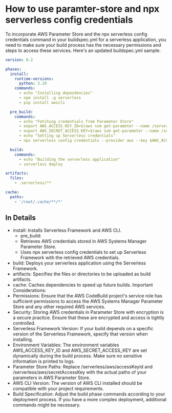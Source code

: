 # How to use paramter-store and npx serverless config credentials
To incorporate AWS Parameter Store and the npx serverless config credentials command in your buildspec.yml 
for a serverless application, you need to make sure your build process has the necessary permissions
and steps to access these services. Here's an updated buildspec.yml sample:
```yaml
version: 0.2

phases:
  install:
    runtime-versions:
      python: 3.10
    commands:
      - echo "Installing dependencies"
      - npm install -g serverless
      - pip install awscli

  pre_build:
    commands:
      - echo "Fetching credentials from Parameter Store"
      - export AWS_ACCESS_KEY_ID=$(aws ssm get-parameter --name /serverless/aws/accessKeyId --with-decryption --query "Parameter.Value" --output text)
      - export AWS_SECRET_ACCESS_KEY=$(aws ssm get-parameter --name /serverless/aws/secretAccessKey --with-decryption --query "Parameter.Value" --output text)
      - echo "Setting up Serverless credentials"
      - npx serverless config credentials --provider aws --key $AWS_ACCESS_KEY_ID --secret $AWS_SECRET_ACCESS_KEY

  build:
    commands:
      - echo "Building the serverless application"
      - serverless deploy

artifacts:
  files:
    - .serverless/**

cache:
  paths:
    - '/root/.cache/**/*'
```

## In Details
* install: Installs Serverless Framework and AWS CLI.
  * pre_build:
  * Retrieves AWS credentials stored in AWS Systems Manager Parameter Store.
  * Uses npx serverless config credentials to set up Serverless Framework with the retrieved AWS credentials.
* build: Deploys your serverless application using the Serverless Framework.
* artifacts: Specifies the files or directories to be uploaded as build artifacts.
* cache: Caches dependencies to speed up future builds.
Important Considerations:
*   Permissions: Ensure that the AWS CodeBuild project's service role has sufficient permissions to access the AWS Systems Manager Parameter Store and any other required AWS services.
*   Security: Storing AWS credentials in Parameter Store with encryption is a secure practice. Ensure that these are encrypted and access is tightly controlled.
*   Serverless Framework Version: If your build depends on a specific version of the Serverless Framework, specify that version when installing.
*   Environment Variables: The environment variables AWS_ACCESS_KEY_ID and AWS_SECRET_ACCESS_KEY are set dynamically during the build process. Make sure no sensitive information is printed to logs.
*   Parameter Store Paths: Replace /serverless/aws/accessKeyId and /serverless/aws/secretAccessKey with the actual paths of your parameters in AWS Parameter Store.
*   AWS CLI Version: The version of AWS CLI installed should be compatible with your project requirements.
*   Build Specification: Adjust the build phase commands according to your deployment process. If you have a more complex deployment, additional commands might be necessary.

